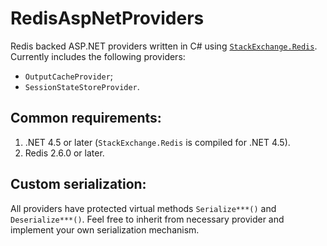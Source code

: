 RedisAspNetProviders
====================

Redis backed ASP.NET providers written in C# using [`StackExchange.Redis`](https://github.com/StackExchange/StackExchange.Redis). Currently includes the following providers:
* `OutputCacheProvider`;
* `SessionStateStoreProvider`.

Common requirements:
--------------------
1. .NET 4.5 or later (`StackExchange.Redis` is compiled for .NET 4.5).
2. Redis 2.6.0 or later.

Custom serialization:
--------------------
All providers have protected virtual methods `Serialize***()` and `Deserialize***()`. Feel free to inherit from necessary provider and implement your own serialization mechanism.



